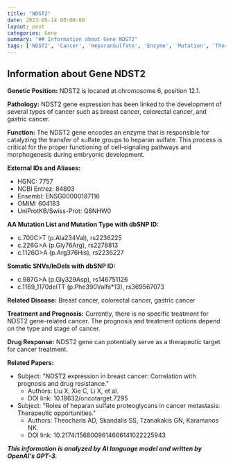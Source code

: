 ```yaml
---
title: "NDST2"
date: 2023-05-14 00:00:00
layout: post
categories: Gene
summary: "## Information about Gene NDST2"
tags: ['NDST2', 'Cancer', 'HeparanSulfate', 'Enzyme', 'Mutation', 'TherapeuticTarget', 'Prognosis', 'DrugResistance']
---
```


## Information about Gene NDST2

**Genetic Position:** NDST2 is located at chromosome 6, position 12.1.

**Pathology:** NDST2 gene expression has been linked to the development of several types of cancer such as breast cancer, colorectal cancer, and gastric cancer.

**Function:** The NDST2 gene encodes an enzyme that is responsible for catalyzing the transfer of sulfate groups to heparan sulfate. This process is critical for the proper functioning of cell-signaling pathways and morphogenesis during embryonic development.

**External IDs and Aliases:**
- HGNC: 7757
- NCBI Entrez: 84803
- Ensembl: ENSG00000187116
- OMIM: 604183
- UniProtKB/Swiss-Prot: Q8NHW0

**AA Mutation List and Mutation Type with dbSNP ID:**
- c.700C>T (p.Ala234Val), rs2236225
- c.226G>A (p.Gly76Arg), rs2278813
- c.1126G>A (p.Arg376His), rs2236227

**Somatic SNVs/InDels with dbSNP ID:**
- c.987G>A (p.Gly329Asp), rs146751126
- c.1169_1170delTT (p.Phe390Valfs*13), rs369567073

**Related Disease:** Breast cancer, colorectal cancer, gastric cancer

**Treatment and Prognosis:** Currently, there is no specific treatment for NDST2 gene-related cancer. The prognosis and treatment options depend on the type and stage of cancer.

**Drug Response:** NDST2 gene can potentially serve as a therapeutic target for cancer treatment.

**Related Papers:**
- Subject: "NDST2 expression in breast cancer: Correlation with prognosis and drug resistance."
  - Authors: Liu X, Xie C, Li X, et al.
  - DOI link: 10.18632/oncotarget.7295
- Subject: "Roles of heparan sulfate proteoglycans in cancer metastasis: Therapeutic opportunities."
  - Authors: Theocharis AD, Skandalis SS, Tzanakakis GN, Karamanos NK.
  - DOI link: 10.2174/1568009614666141022225943

**_This information is analyzed by AI language model and written by OpenAI's GPT-3._**